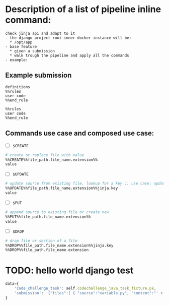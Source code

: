 

# Description of a list of pipeline inline command:

    check jinja api and adapt to it
    - the django project root inner docker instance will be:
      * /opt/app
    - base feature
      * given a submission
      * walk trough the pipeline and apply all the commands
    - example:


## Example submission

    definitions
    %%rules
    user code
    %%end_rule
    
    %%rules
    user code
    %%end_rule
## Commands use case and composed use case:

 - [ ] `$CREATE`
 
```bash
# create or replace file with value
%%CREATE%%file_path.file_name.extension%%
value
```
 - [ ] `$UPDATE`

```bash
# update source from existing file, lookup for a key :: use case: update part of file
%%UPDATE%%file_path.file_name.extension%%jinja.key
value 
``` 

 - [ ] `$PUT`

```bash
# append source to existing file or create new 
%%PUT%%file_path.file_name.extension%%
value 
```

 - [ ] `$DROP`
 
```bash
# drop file or section of a file
%%DROP%%file_path.file_name.extension%%jinja.key
%%DROP%%file_path.file_name.extension 
``` 




# TODO: hello world django test 

```javascript
data={
    'code_challenge_task': self.codechallenge_java_task_fixture.pk,
    'submission': '{"files":[ { "source":"variable.py", "content":"' + code_challenge_64 + '"}]}'
}
```
